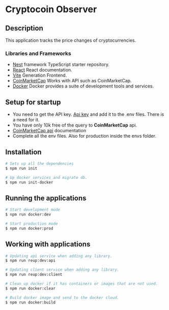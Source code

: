 # Cryptocoin Observer

## Description

This application tracks the price changes of cryptocurrencies.

### Libraries and Frameworks

- [Nest](https://github.com/nestjs/nest) framework TypeScript starter repository.
- [React](https://react.dev/) React documentation.
- [Vite](https://vitejs.dev/) Generation Frontend.
- [CoinMarketCap](https://coinmarketcap.com) Works with API such as CoinMarketCap.
- [Docker](https://www.docker.com/) Docker provides a suite of development tools and services.

## Setup for startup

- You need to get the API key. [Api key](https://coinmarketcap.com/api/) and add it to the .env
  files. There is a need for it.
- You have only 10k free of the query to **CoinMarketCap** api.
- [CoinMarketCap api](https://coinmarketcap.com/api/documentation/v1/#section/Introduction)
  documentation
- Complete all the env files. Also for production inside the envs folder.

## Installation

```bash
# Sets up all the dependencies
$ npm run init
```

```bash
# Up docker services and migrate db.
$ npm run init-docker
```

## Running the applications

```bash
# Start development mode
$ npm run docker:dev
```

```bash
# Start production mode
$ npm run docker:prod
```

## Working with applications

```bash
# Updating api service when adding any library.
$ npm run reup:dev:api
```

```bash
# Updating client service when adding any library.
$ npm run reup:dev:client
```

```bash
# Clean up docker if it has containers or images that are not used.
$ npm run docker:clear
```

```bash
# Build docker image and send to the docker cloud.
$ npm run docker:build
```
